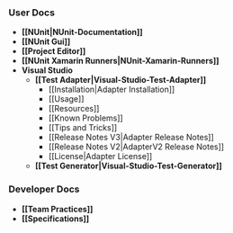 ### User Docs

* **[[NUnit|NUnit-Documentation]]**
* **[[NUnit Gui]]**
* **[[Project Editor]]**
* **[[NUnit Xamarin Runners|NUnit-Xamarin-Runners]]**
* **Visual Studio**
  * **[[Test Adapter|Visual-Studio-Test-Adapter]]**
    * [[Installation|Adapter Installation]]
    * [[Usage]]
    * [[Resources]]
    * [[Known Problems]]
    * [[Tips and Tricks]]
    * [[Release Notes V3|Adapter Release Notes]]
    * [[Release Notes V2|AdapterV2 Release Notes]]
    * [[License|Adapter License]]
  * **[[Test Generator|Visual-Studio-Test-Generator]]**

### Developer Docs

* **[[Team Practices]]**
* **[[Specifications]]**
